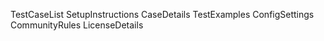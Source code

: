 TestCaseList
SetupInstructions
CaseDetails
TestExamples
ConfigSettings
CommunityRules
LicenseDetails
